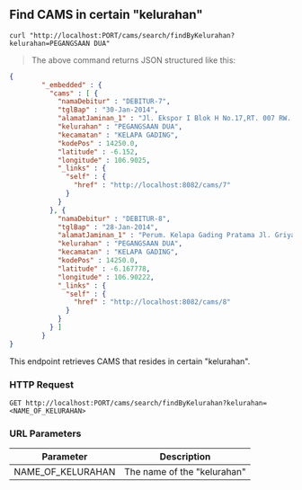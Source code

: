 ## Find CAMS in certain "kelurahan"

```shell
curl "http://localhost:PORT/cams/search/findByKelurahan?kelurahan=PEGANGSAAN DUA"

```

> The above command returns JSON structured like this:

```json
{
        "_embedded" : {
          "cams" : [ {
            "namaDebitur" : "DEBITUR-7",
            "tglBap" : "30-Jan-2014",
            "alamatJaminan_1" : "Jl. Ekspor I Blok H No.17,RT. 007 RW. 10",
            "kelurahan" : "PEGANGSAAN DUA",
            "kecamatan" : "KELAPA GADING",
            "kodePos" : 14250.0,
            "latitude" : -6.152,
            "longitude" : 106.9025,
            "_links" : {
              "self" : {
                "href" : "http://localhost:8082/cams/7"
              }
            }
          }, {
            "namaDebitur" : "DEBITUR-8",
            "tglBap" : "28-Jan-2014",
            "alamatJaminan_1" : "Perum. Kelapa Gading Pratama Jl. Griya",
            "kelurahan" : "PEGANGSAAN DUA",
            "kecamatan" : "KELAPA GADING",
            "kodePos" : 14250.0,
            "latitude" : -6.167778,
            "longitude" : 106.90222,
            "_links" : {
              "self" : {
                "href" : "http://localhost:8082/cams/8"
              }
            }
          } ]
        }
}
```

This endpoint retrieves CAMS that resides in certain "kelurahan".

### HTTP Request

`GET http://localhost:PORT/cams/search/findByKelurahan?kelurahan=<NAME_OF_KELURAHAN>`

### URL Parameters

Parameter | Description
--------- | -----------
NAME_OF_KELURAHAN | The name of the "kelurahan"

